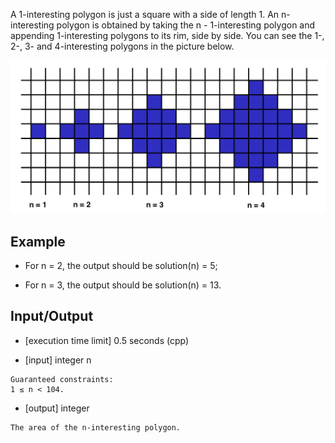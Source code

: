 A 1-interesting polygon is just a square with a side of length 1. An n-interesting polygon is obtained by taking the n - 1-interesting polygon and appending 1-interesting polygons to its rim, side by side. You can see the 1-, 2-, 3- and 4-interesting polygons in the picture below.

![image](..\image\challenge_5.png)

## Example

* For n = 2, the output should be
solution(n) = 5;

* For n = 3, the output should be
solution(n) = 13.

## Input/Output

* [execution time limit] 0.5 seconds (cpp)

* [input] integer n

```
Guaranteed constraints:
1 ≤ n < 104.
```

* [output] integer

```
The area of the n-interesting polygon.
```